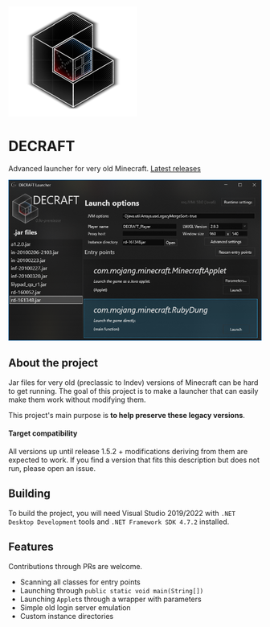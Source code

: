 ![logo](md_img/decraft_logo.png)
# DECRAFT
Advanced launcher for very old Minecraft.
[Latest releases](https://github.com/counter185/DECRAFT_Launcher/releases)

![ui_image_1](md_img/ui_1.png)

## About the project
Jar files for very old (preclassic to Indev) versions of Minecraft can be hard to get running. The goal of this project is to make a launcher that can easily make them work without modifying them.

This project's main purpose is **to help preserve these legacy versions**.

#### Target compatibility

All versions up until release 1.5.2 + modifications deriving from them are expected to work. If you find a version that fits this description but does not run, please open an issue.

## Building

To build the project, you will need Visual Studio 2019/2022 with `.NET Desktop Development` tools and `.NET Framework SDK 4.7.2` installed.

## Features

Contributions through PRs are welcome.

- Scanning all classes for entry points
- Launching through `public static void main(String[])`
- Launching `Applet`s through a wrapper with parameters
- Simple old login server emulation
- Custom instance directories